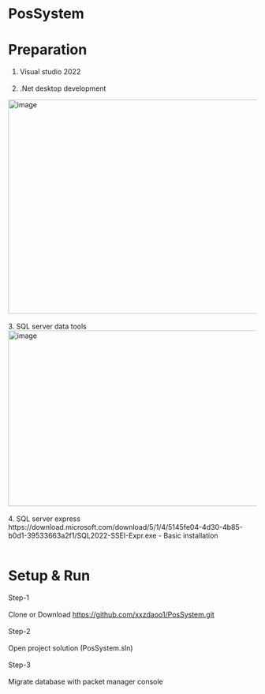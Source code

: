 # PosSystem

# Preparation 
1. Visual studio 2022
<br><br>
2. .Net desktop development
<img width="806" height="434" alt="image" src="https://github.com/user-attachments/assets/dca88eb1-e51d-4cee-a0bb-07c023aef9cb" />
<br><br>
3. SQL server data tools
<img width="1211" height="356" alt="image" src="https://github.com/user-attachments/assets/c112200c-e394-4ee7-a271-ed9bb1a6cb6f" />
<br><br>
4. SQL server express https://download.microsoft.com/download/5/1/4/5145fe04-4d30-4b85-b0d1-39533663a2f1/SQL2022-SSEI-Expr.exe
- Basic installation
<br><br>

# Setup & Run
Step-1
<br><br>
Clone or Download https://github.com/xxzdaoo1/PosSystem.git
<br><br>
Step-2
<br><br>
Open project solution (PosSystem.sln)
<br><br>
Step-3
<br><br>
Migrate database with packet manager console 
